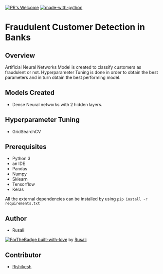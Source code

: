 [![PR's Welcome](https://img.shields.io/badge/PRs-welcome-brightgreen.svg?style=flat)](http://makeapullrequest.com)  [![made-with-python](https://img.shields.io/badge/Made%20with-Python-1f425f.svg)](https://www.python.org/)

# Fraudulent Customer Detection in Banks 

## Overview
Artificial Neural Networks Model is created to classify customers as fraudulent or not.
Hyperparameter Tuning is done in order to obtain the best parameters and in turn obtain the best performing model.

## Models Created
* Dense Neural networks with 2 hidden layers.

## Hyperparameter Tuning
* GridSearchCV

## Prerequisites
* Python 3 
* an IDE 
* Pandas 
* Numpy 
* Sklearn 
* Tensorflow
* Keras

All the external dependencies can be installed by using ```pip install -r requirements.txt```

## Author
* Rusali

[![ForTheBadge built-with-love](http://ForTheBadge.com/images/badges/built-with-love.svg)](https://GitHub.com/Naereen/) by [Rusali](https://www.linkedin.com/in/rusali-saha-0409921a3/)


## Contributor
* [Rishikesh](https://www.linkedin.com/in/rishikesh-sivakumar-1a166a18b/)


